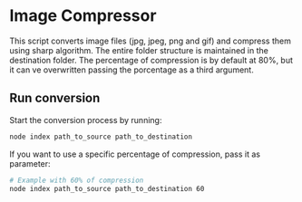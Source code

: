 # Image Compressor

This script converts image files (jpg, jpeg, png and gif) and compress them using sharp algorithm.
The entire folder structure is maintained in the destination folder.
The percentage of compression is by default at 80%, but it can ve overwritten passing the porcentage as a third argument.

## Run conversion

Start the conversion process by running: 

```bash
node index path_to_source path_to_destination
```

If you want to use a specific percentage of compression, pass it as parameter:

```bash
# Example with 60% of compression
node index path_to_source path_to_destination 60
```